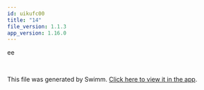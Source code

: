 ```yaml
---
id: uikufc00
title: "14"
file_version: 1.1.3
app_version: 1.16.0
---
```


ee

<br/>

This file was generated by Swimm. [Click here to view it in the app](https://swimm-web-app.web.app/repos/Z2l0aHViJTNBJTNBZWNvbW0lM0ElM0Ftb3NoaWtzd2ltbQ==/docs/uikufc00).
